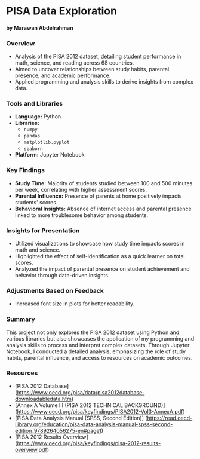 # PISA Data Exploration
#### by Marawan Abdelrahman

### Overview
- Analysis of the PISA 2012 dataset, detailing student performance in math, science, and reading across 68 countries.
- Aimed to uncover relationships between study habits, parental presence, and academic performance.
- Applied programming and analysis skills to derive insights from complex data.

### Tools and Libraries
- **Language:** Python
- **Libraries:** 
  - `numpy`
  - `pandas`
  - `matplotlib.pyplot`
  - `seaborn`
- **Platform:** Jupyter Notebook

### Key Findings
- **Study Time:** Majority of students studied between 100 and 500 minutes per week, correlating with higher assessment scores.
- **Parental Influence:** Presence of parents at home positively impacts students' scores.
- **Behavioral Insights:** Absence of internet access and parental presence linked to more troublesome behavior among students.

### Insights for Presentation
- Utilized visualizations to showcase how study time impacts scores in math and science.
- Highlighted the effect of self-identification as a quick learner on total scores.
- Analyzed the impact of parental presence on student achievement and behavior through data-driven insights.

### Adjustments Based on Feedback
- Increased font size in plots for better readability.

### Summary
This project not only explores the PISA 2012 dataset using Python and various libraries but also showcases the application of my programming and analysis skills to process and interpret complex datasets. Through Jupyter Notebook, I conducted a detailed analysis, emphasizing the role of study habits, parental influence, and access to resources on academic outcomes.

### Resources
- [PISA 2012 Database] (https://www.oecd.org/pisa/data/pisa2012database-downloadabledata.htm)
- [Annex A Volume III (PISA 2012 TECHNICAL BACKGROUND)] (https://www.oecd.org/pisa/keyfindings/PISA2012-Vol3-AnnexA.pdf)
- [PISA Data Analysis Manual (SPSS, Second Edition)] (https://read.oecd-ilibrary.org/education/pisa-data-analysis-manual-spss-second-edition_9789264056275-en#page1)
- [PISA 2012 Results Overview] (https://www.oecd.org/pisa/keyfindings/pisa-2012-results-overview.pdf)
